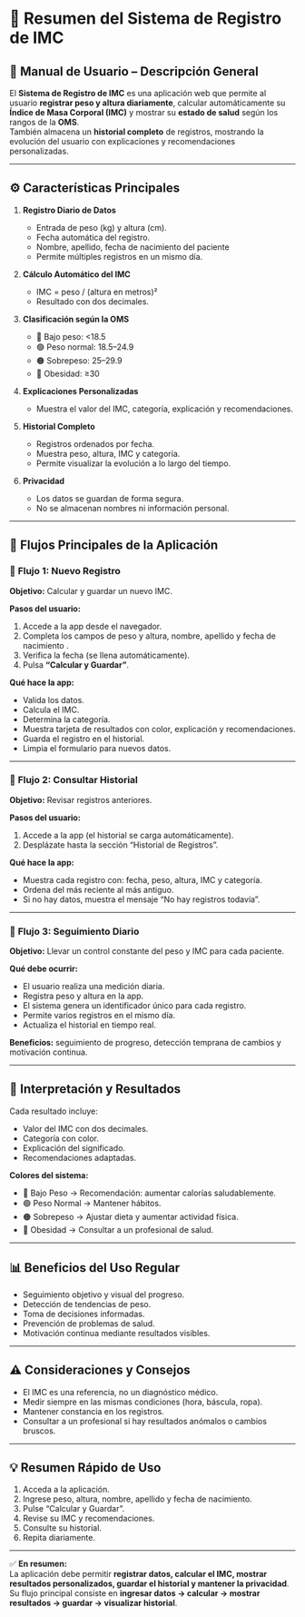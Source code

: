 # 🧭 **Resumen del Sistema de Registro de IMC**

## 📘 **Manual de Usuario – Descripción General**
El **Sistema de Registro de IMC** es una aplicación web que permite al usuario **registrar peso y altura diariamente**, calcular automáticamente su **Índice de Masa Corporal (IMC)** y mostrar su **estado de salud** según los rangos de la **OMS**.  
También almacena un **historial completo** de registros, mostrando la evolución del usuario con explicaciones y recomendaciones personalizadas.

---

## ⚙️ **Características Principales**

1. **Registro Diario de Datos**
   - Entrada de peso (kg) y altura (cm).
   - Fecha automática del registro.
   - Nombre, apellido, fecha de nacimiento del paciente
   - Permite múltiples registros en un mismo día.

2. **Cálculo Automático del IMC**
   - IMC = peso / (altura en metros)²  
   - Resultado con dos decimales.

3. **Clasificación según la OMS**
   - 🔵 Bajo peso: <18.5  
   - 🟢 Peso normal: 18.5–24.9  
   - 🟠 Sobrepeso: 25–29.9  
   - 🔴 Obesidad: ≥30  

4. **Explicaciones Personalizadas**
   - Muestra el valor del IMC, categoría, explicación y recomendaciones.

5. **Historial Completo**
   - Registros ordenados por fecha.
   - Muestra peso, altura, IMC y categoría.
   - Permite visualizar la evolución a lo largo del tiempo.

6. **Privacidad**
   - Los datos se guardan de forma segura.
   - No se almacenan nombres ni información personal.

---

## 🔄 **Flujos Principales de la Aplicación**

### 🧩 **Flujo 1: Nuevo Registro**
**Objetivo:** Calcular y guardar un nuevo IMC.  

**Pasos del usuario:**
1. Accede a la app desde el navegador.  
2. Completa los campos de peso y altura, nombre, apellido y fecha de nacimiento .  
3. Verifica la fecha (se llena automáticamente).  
4. Pulsa **“Calcular y Guardar”**.  

**Qué hace la app:**
- Valida los datos.  
- Calcula el IMC.  
- Determina la categoría.  
- Muestra tarjeta de resultados con color, explicación y recomendaciones.  
- Guarda el registro en el historial.  
- Limpia el formulario para nuevos datos.  

---

### 📜 **Flujo 2: Consultar Historial**
**Objetivo:** Revisar registros anteriores.  

**Pasos del usuario:**
1. Accede a la app (el historial se carga automáticamente).  
2. Desplázate hasta la sección “Historial de Registros”.  

**Qué hace la app:**
- Muestra cada registro con: fecha, peso, altura, IMC y categoría.  
- Ordena del más reciente al más antiguo.  
- Si no hay datos, muestra el mensaje “No hay registros todavía”.  

---

### 📅 **Flujo 3: Seguimiento Diario**
**Objetivo:** Llevar un control constante del peso y IMC para cada paciente.  

**Qué debe ocurrir:**
- El usuario realiza una medición diaria.  
- Registra peso y altura en la app.  
- El sistema genera un identificador único para cada registro.  
- Permite varios registros en el mismo día.  
- Actualiza el historial en tiempo real.  

**Beneficios:** seguimiento de progreso, detección temprana de cambios y motivación continua.

---

## 🧠 **Interpretación y Resultados**
Cada resultado incluye:
- Valor del IMC con dos decimales.  
- Categoría con color.  
- Explicación del significado.  
- Recomendaciones adaptadas.  

**Colores del sistema:**
- 🔵 Bajo Peso → Recomendación: aumentar calorías saludablemente.  
- 🟢 Peso Normal → Mantener hábitos.  
- 🟠 Sobrepeso → Ajustar dieta y aumentar actividad física.  
- 🔴 Obesidad → Consultar a un profesional de salud.  

---

## 📊 **Beneficios del Uso Regular**
- Seguimiento objetivo y visual del progreso.  
- Detección de tendencias de peso.  
- Toma de decisiones informadas.  
- Prevención de problemas de salud.  
- Motivación continua mediante resultados visibles.  

---

## ⚠️ **Consideraciones y Consejos**
- El IMC es una referencia, no un diagnóstico médico.  
- Medir siempre en las mismas condiciones (hora, báscula, ropa).  
- Mantener constancia en los registros.  
- Consultar a un profesional si hay resultados anómalos o cambios bruscos.  

---

## 💡 **Resumen Rápido de Uso**
1. Acceda a la aplicación.  
2. Ingrese peso, altura, nombre, apellido y fecha de nacimiento.  
3. Pulse “Calcular y Guardar”.  
4. Revise su IMC y recomendaciones.  
5. Consulte su historial.  
6. Repita diariamente.  

---

✅ **En resumen:**  
La aplicación debe permitir **registrar datos, calcular el IMC, mostrar resultados personalizados, guardar el historial y mantener la privacidad**.  
Su flujo principal consiste en **ingresar datos → calcular → mostrar resultados → guardar → visualizar historial**.
